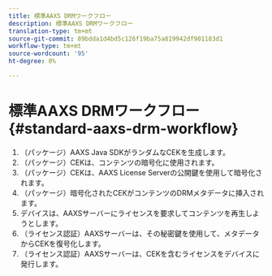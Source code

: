 ```yaml
---
title: 標準AAXS DRMワークフロー
description: 標準AAXS DRMワークフロー
translation-type: tm+mt
source-git-commit: 89bdda1d4bd5c126f19ba75a819942df901183d1
workflow-type: tm+mt
source-wordcount: '95'
ht-degree: 0%

---
```



# 標準AAXS DRMワークフロー{#standard-aaxs-drm-workflow}

1. （パッケージ）AAXS Java SDKがランダムなCEKを生成します。
1. （パッケージ）CEKは、コンテンツの暗号化に使用されます。
1. （パッケージ）CEKは、AAXS License Serverの公開鍵を使用して暗号化されます。
1. （パッケージ）暗号化されたCEKがコンテンツのDRMメタデータに挿入されます。
1. デバイスは、AAXSサーバーにライセンスを要求してコンテンツを再生しようとします。
1. （ライセンス認証）AAXSサーバーは、その秘密鍵を使用して、メタデータからCEKを復号化します。
1. （ライセンス認証）AAXSサーバーは、CEKを含むライセンスをデバイスに発行します。
